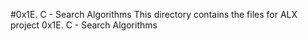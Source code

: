 #0x1E. C - Search Algorithms
This directory contains the files for ALX project 0x1E. C - Search Algorithms
